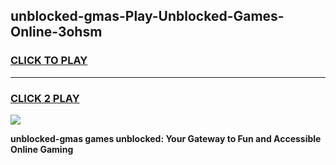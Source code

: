 
## unblocked-gmas-Play-Unblocked-Games-Online-3ohsm
<h3>
<a href="https://premium76.site?title=unblocked-gmas&ref=25A">CLICK TO PLAY</a></h3>
<hr>

<h3>
<a href="https://premium76.site?title=unblocked-gmas&ref=25A">CLICK 2 PLAY</a>
  
</h3>

<a href="https://premium76.site?title=unblocked-gmas&ref=25A"><img src="https://clearcache.store/games.png"></a>


**unblocked-gmas games unblocked: Your Gateway to Fun and Accessible Online Gaming**

